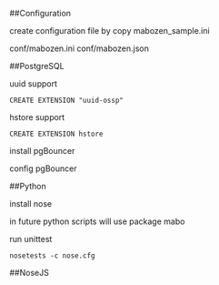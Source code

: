

##Configuration

create configuration file by copy mabozen_sample.ini

conf/mabozen.ini
conf/mabozen.json



##PostgreSQL

uuid support

`CREATE EXTENSION "uuid-ossp"`

hstore support

`CREATE EXTENSION hstore`

install pgBouncer

config pgBouncer


##Python

install nose

in future python scripts will use package mabo

run unittest

`nosetests -c nose.cfg`

##NoseJS


